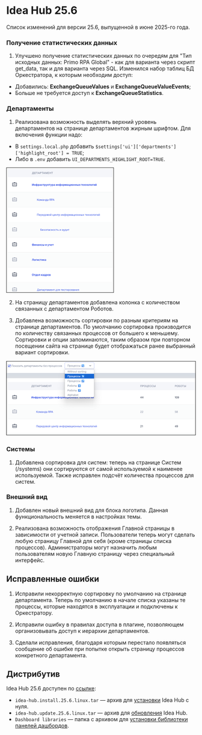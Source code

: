# Idea Hub 25.6

Список изменений для версии 25.6, выпущенной в июне 2025-го года.

### Получение статистических данных

1. Улучшено получение статистических данных по очередям для "Тип исходных данных: Primo RPA Global" - как для варианта через скрипт get_data, так и для варианта через SQL. 
Изменился набор таблиц БД Оркестратора, к которым необходим доступ:
* Добавились: **ExchangeQueueValues** и **ExchangeQueueValueEvents**;
* Больше не требуется доступ к **ExchangeQueueStatistics**.

### Департаменты

1. Реализована возможность выделять верхний уровень департаментов на странице департаментов жирным шрифтом. 
Для включения функции надо:
* В `settings.local.php` добавить `$settings['ui']['departments']['highlight_root'] = TRUE`;
* Либо в `.env` добавить `UI_DEPARTMENTS_HIGHLIGHT_ROOT=TRUE`.

![](../resources/idea-hub/relnote1.25.6-departments-bold-small.png)

2. На страницу департаментов добавлена колонка с количеством связанных с департаментом Роботов. 

3. Добавлена возможность сортировки по разным критериям на странице департаментов. По умолчанию сортировка производится по количеству связанных процессов от большего к меньшему. 
Сортировки и опции запоминаются, таким образом при повторном посещении сайта на странице будет отображаться ранее выбранный вариант сортировки. 

![](../resources/idea-hub/relnote1.25.6-sort-departments.png)

### Системы 

1. Добавлена сортировка для систем: теперь на странице Систем (/systems) они сортируются от самой используемой к наименее используемой. Также исправлен подсчёт количества процессов для систем.


### Внешний вид 

1. Добавлен новый внешний вид для блока логотипа. Данная функциональность меняется в настройках темы.

1. Реализована возможность отображения Главной страницы в зависимости от учетной записи. Пользователи теперь могут сделать любую страницу Главной для себя (кроме страницы списка процессов). 
Администраторы могут назначить любым пользователям новую Главную страницу через специальный интерфейс.


## Исправленные ошибки

1. Исправили некорректную сортировку по умолчанию на странице департамента. Теперь по умолчанию в начале списка указаны те процессы, которые находятся в эксплуатации и подключены к Оркестратору.

1. Исправили ошибку в правилах доступа в плагине, позволяющем организовывать доступ к иерархии департаментов. 

1. Сделали исправления, благодаря которым перестало появляться сообщение об ошибке при попытке открыть страницу процессов конкретного департамента.




## Дистрибутив

Idea Hub 25.6 доступен по [ссылке](https://disk.primo-rpa.ru/index.php/s/t9BHBjR6PP06Yax?path=%2FRelease%2FIdeaHub):

- `idea-hub.install.25.6.linux.tar` — архив для [установки](/idea-hub/installation/linux) Idea Hub с нуля.
- `idea-hub.update.25.6.linux.tar` — архив для [обновления](/idea-hub/installation/update) Idea Hub.
- `Dashboard libraries` — папка с архивом для [установки библиотеки панелей дашбордов](/idea-hub/installation/linux/panel-library).
